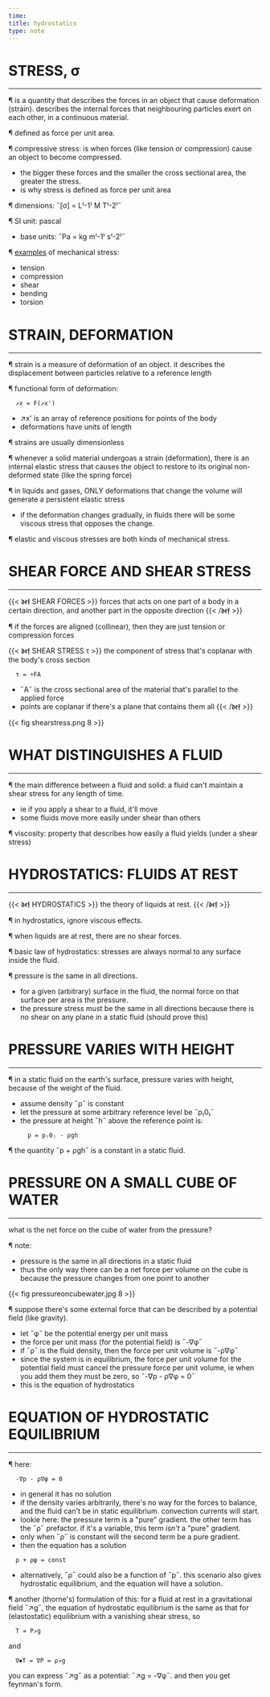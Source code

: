 ```yaml
---
time: 
title: hydrostatics
type: note
---
```


# STRESS, σ
--------------------------------------------------------------------------------

¶ is a quantity that describes the forces in an object that cause deformation 
  (strain). describes the internal forces that neighbouring particles exert on 
  each other, in a continuous material.

¶ defined as force per unit area.

¶ compressive stress: is when forces (like tension or compression) cause an 
  object to become compressed.
  - the bigger these forces and the smaller the cross sectional area, the 
    greater the stress.
  - is why stress is defined as force per unit area

¶ dimensions: ˝[σ] = L⁽-1⁾ M T⁽-2⁾˝

¶ SI unit: pascal
  - base units: ˝Pa = kg m⁽-1⁾ s⁽-2⁾˝

¶ [examples][1] of mechanical stress:
  - tension
  - compression
  - shear
  - bending
  - torsion

[1]: https://en.wikipedia.org/wiki/Stress_(mechanics)#/media/File:Different-types-of-mechanical-stress_EN.svg

# STRAIN, DEFORMATION
--------------------------------------------------------------------------------

¶ strain is a measure of deformation of an object. it describes the displacement 
  between particles relative to a reference length

¶ functional form of deformation:
  ```
    ↗x = F(↗x')
  ```
  - ↗x' is an array of reference positions for points of the body
  - deformations have units of length

¶ strains are usually dimensionless

¶ whenever a solid material undergoas a strain (deformation), there is an 
  internal elastic stress that causes the object to restore to its original 
  non-deformed state (like the spring force)

¶ in liquids and gases, ONLY deformations that change the volume will generate a 
  persistent elastic stress
  - if the deformation changes gradually, in fluids there will be some viscous 
    stress that opposes the change.

¶ elastic and viscous stresses are both kinds of mechanical stress.

# SHEAR FORCE AND SHEAR STRESS
--------------------------------------------------------------------------------

{{< 𝖉𝖊𝖋 SHEAR FORCES >}}
  forces that acts on one part of a body in a certain direction, and another 
  part in the opposite direction
{{< /𝖉𝖊𝖋 >}}

¶ if the forces are aligned (collinear), then they are just tension or 
  compression forces

{{< 𝖉𝖊𝖋 SHEAR STRESS τ >}}
  the component of stress that's coplanar with the body's cross section
  ```
    τ = ÷FA
  ```
  - ˝A˝ is the cross sectional area of the material that's parallel to the 
    applied force
  - points are coplanar if there's a plane that contains them all
{{< /𝖉𝖊𝖋 >}}

{{< fig shearstress.png 8 >}}

# WHAT DISTINGUISHES A FLUID
--------------------------------------------------------------------------------

¶ the main difference between a fluid and solid: a fluid can't maintain a shear 
  stress for any length of time. 
  - ie if you apply a shear to a fluid, it'll move
  - some fluids move more easily under shear than others

¶ viscosity: property that describes how easily a fluid yields (under a shear 
  stress)

# HYDROSTATICS: FLUIDS AT REST
--------------------------------------------------------------------------------

{{< 𝖉𝖊𝖋 HYDROSTATICS >}}
  the theory of liquids at rest.
{{< /𝖉𝖊𝖋 >}}

¶ in hydrostatics, ignore viscous effects.

¶ when liquids are at rest, there are no shear forces.

¶ basic law of hydrostatics: stresses are always normal to any surface inside 
  the fluid.

¶ pressure is the same in all directions.
  - for a given (arbitrary) surface in the fluid, the normal force on that 
    surface per area is the pressure. 
  - the pressure stress must be the same in all directions because there is no 
    shear on any plane in a static fluid (should prove this)

# PRESSURE VARIES WITH HEIGHT
--------------------------------------------------------------------------------

¶ in a static fluid on the earth's surface, pressure varies with height, because 
  of the weight of the fluid.
  - assume density ˝ρ˝ is constant
  - let the pressure at some arbitrary reference level be ˝p₍0₎˝
  - the pressure at height ˝h˝ above the reference point is:
    ```
      p = p₍0₎ - ρgh
    ```

¶ the quantity ˝p + ρgh˝ is a constant in a static fluid.

# PRESSURE ON A SMALL CUBE OF WATER
--------------------------------------------------------------------------------

what is the net force on the cube of water from the pressure?

¶ note:
  - pressure is the same in all directions in a static fluid
  - thus the only way there can be a net force per volume on the cube is because 
    the pressure changes from one point to another

{{< fig pressureoncubewater.jpg 8 >}}

¶ suppose there's some external force that can be described by a potential field 
  (like gravity). 
  - let ˝φ˝ be the potential energy per unit mass
  - the force per unit mass (for the potential field) is ˝-∇φ˝ 
  - if ˝ρ˝ is the fluid density, then the force per unit volume is ˝-ρ∇φ˝
  - since the system is in equilibrium, the force per unit volume for the 
    potential field must cancel the pressure force per unit volume, ie when you 
    add them they must be zero, so ˝-∇p - ρ∇φ = 0˝
  - this is the equation of hydrostatics

# EQUATION OF HYDROSTATIC EQUILIBRIUM
--------------------------------------------------------------------------------

¶ here:
  ```
    -∇p - ρ∇φ = 0
  ```
  - in general it has no solution
  - if the density varies arbitrarily, there's no way for the forces to balance, 
    and the fluid can't be in static equilibrium. convection currents will 
    start.
  - lookie here: the pressure term is a "pure" gradient. the other term has the 
    ˝ρ˝ prefactor. if it's a variable, this term _isn't_ a "pure" gradient. 
  - only when ˝ρ˝ is constant will the second term be a pure gradient.
  - then the equation has a solution
  ```
    p + ρφ = const
  ```
  - alternatively, ˝ρ˝ could also be a function of ˝p˝. this scenario also gives 
    hydrostatic equilibrium, and the equation will have a solution.

¶ another (thorne's) formulation of this: for a fluid at rest in a gravitational 
  field ˝↗g˝, the equation of hydrostatic equilibrium is the same as that for 
  (elastostatic) equilibrium with a vanishing shear stress, so
  ```
    T = P↗g
  ```
  and
  ```
    ∇⦁T = ∇P = ρ↗g
  ```
  
  you can express ˝↗g˝ as a potential: ˝↗g = -∇φ˝. and then you get feynman's 
  form.
